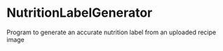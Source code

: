 # NutritionLabelGenerator
Program to generate an accurate nutrition label from an uploaded recipe image
